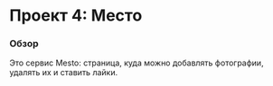 # Проект 4: Место

### Обзор

Это сервис Mesto: страница, куда можно добавлять фотографии, удалять их и ставить лайки.
